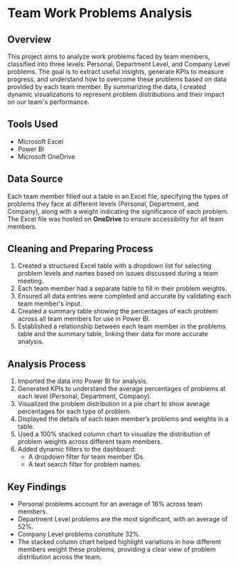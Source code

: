 # Team Work Problems Analysis

## Overview
This project aims to analyze work problems faced by team members, classified into three levels: Personal, Department Level, and Company Level problems. The goal is to extract useful insights, generate KPIs to measure progress, and understand how to overcome these problems based on data provided by each team member. By summarizing the data, I created dynamic visualizations to represent problem distributions and their impact on our team's performance.

## Tools Used
- Microsoft Excel
- Power BI
- Microsoft OneDrive

## Data Source
Each team member filled out a table in an Excel file, specifying the types of problems they face at different levels (Personal, Department, and Company), along with a weight indicating the significance of each problem. The Excel file was hosted on **OneDrive** to ensure accessibility for all team members.

## Cleaning and Preparing Process
1. Created a structured Excel table with a dropdown list for selecting problem levels and names based on issues discussed during a team meeting.
2. Each team member had a separate table to fill in their problem weights.
3. Ensured all data entries were completed and accurate by validating each team member's input.
4. Created a summary table showing the percentages of each problem across all team members for use in Power BI.
5. Established a relationship between each team member in the problems table and the summary table, linking their data for more accurate analysis.

## Analysis Process
1. Imported the data into Power BI for analysis.
2. Generated KPIs to understand the average percentages of problems at each level (Personal, Department, Company).
3. Visualized the problem distribution in a pie chart to show average percentages for each type of problem.
4. Displayed the details of each team member’s problems and weights in a table.
5. Used a 100% stacked column chart to visualize the distribution of problem weights across different team members.
6. Added dynamic filters to the dashboard:
   - A dropdown filter for team member IDs.
   - A text search filter for problem names.

## Key Findings
- Personal problems account for an average of 16% across team members.
- Department Level problems are the most significant, with an average of 52%.
- Company Level problems constitute 32%.
- The stacked column chart helped highlight variations in how different members weight these problems, providing a clear view of problem distribution across the team.
